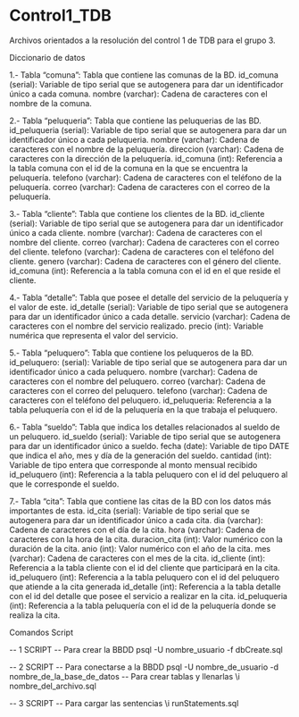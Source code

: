 # Control1_TDB
Archivos orientados a la resolución del control 1 de TDB para el grupo 3.

Diccionario de datos

1.- Tabla “comuna”: Tabla que contiene las comunas de la BD. id_comuna (serial): Variable de tipo serial que se autogenera para dar un identificador único a cada comuna. nombre (varchar): Cadena de caracteres con el nombre de la comuna.

2.- Tabla “peluqueria”: Tabla que contiene las peluquerias de las BD. id_peluqueria (serial): Variable de tipo serial que se autogenera para dar un identificador único a cada peluqueria. nombre (varchar): Cadena de caracteres con el nombre de la peluquería. direccion (varchar): Cadena de caracteres con la dirección de la peluquería. id_comuna (int): Referencia a la tabla comuna con el id de la comuna en la que se encuentra la peluquería. telefono (varchar): Cadena de caracteres con el teléfono de la peluquería. correo (varchar): Cadena de caracteres con el correo de la peluquería.

3.- Tabla “cliente”: Tabla que contiene los clientes de la BD. id_cliente (serial): Variable de tipo serial que se autogenera para dar un identificador único a cada cliente. nombre (varchar): Cadena de caracteres con el nombre del cliente. correo (varchar): Cadena de caracteres con el correo del cliente. telefono (varchar): Cadena de caracteres con el teléfono del cliente. genero (varchar): Cadena de caracteres con el género del cliente. id_comuna (int): Referencia a la tabla comuna con el id en el que reside el cliente.

4.- Tabla “detalle”: Tabla que posee el detalle del servicio de la peluquería y el valor de este. id_detalle (serial): Variable de tipo serial que se autogenera para dar un identificador único a cada detalle. servicio (varchar): Cadena de caracteres con el nombre del servicio realizado. precio (int): Variable numérica que representa el valor del servicio.

5.- Tabla “peluquero”: Tabla que contiene los peluqueros de la BD. id_peluquero: (serial): Variable de tipo serial que se autogenera para dar un identificador único a cada peluquero. nombre (varchar): Cadena de caracteres con el nombre del peluquero. correo (varchar): Cadena de caracteres con el correo del peluquero. telefono (varchar): Cadena de caracteres con el teléfono del peluquero. id_peluqueria: Referencia a la tabla peluquería con el id de la peluquería en la que trabaja el peluquero.

6.- Tabla “sueldo”: Tabla que indica los detalles relacionados al sueldo de un peluquero. id_sueldo (serial): Variable de tipo serial que se autogenera para dar un identificador único a sueldo. fecha (date): Variable de tipo DATE que indica el año, mes y día de la generación del sueldo. cantidad (int): Variable de tipo entera que corresponde al monto mensual recibido id_peluquero (int): Referencia a la tabla peluquero con el id del peluquero al que le corresponde el sueldo.

7.- Tabla “cita”: Tabla que contiene las citas de la BD con los datos más importantes de esta. id_cita (serial): Variable de tipo serial que se autogenera para dar un identificador único a cada cita. dia (varchar): Cadena de caracteres con el día de la cita. hora (varchar): Cadena de caracteres con la hora de la cita. duracion_cita (int): Valor numérico con la duración de la cita. anio (int): Valor numérico con el año de la cita. mes (varchar): Cadena de caracteres con el mes de la cita. id_cliente (int): Referencia a la tabla cliente con el id del cliente que participará en la cita. id_peluquero (int): Referencia a la tabla peluquero con el id del peluquero que atiende a la cita generada id_detalle (int): Referencia a la tabla detalle con el id del detalle que posee el servicio a realizar en la cita. id_peluqueria (int): Referencia a la tabla peluquería con el id de la peluquería donde se realiza la cita.

Comandos Script

-- 1 SCRIPT
-- Para crear la BBDD
psql -U nombre_usuario -f dbCreate.sql

-- 2 SCRIPT
-- Para conectarse a la BBDD
psql -U nombre_de_usuario -d nombre_de_la_base_de_datos
-- Para crear tablas y llenarlas
\i nombre_del_archivo.sql

-- 3 SCRIPT
-- Para cargar las sentencias
\i runStatements.sql